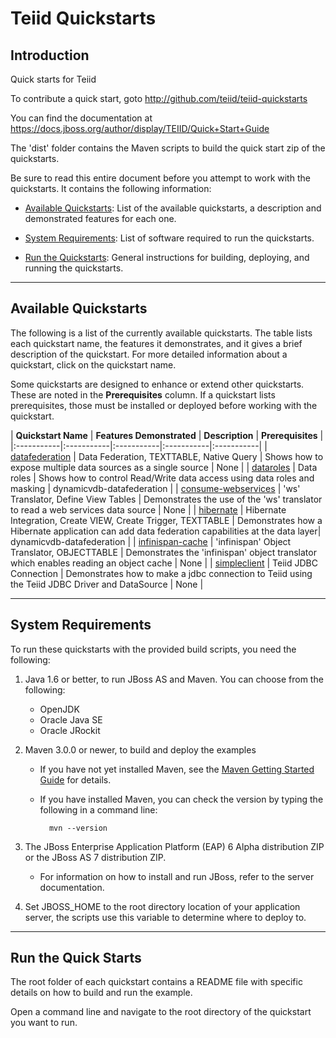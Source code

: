 Teiid Quickstarts
=================

Introduction
-------------------------

Quick starts for Teiid

To contribute a quick start, goto http://github.com/teiid/teiid-quickstarts

You can find the documentation at https://docs.jboss.org/author/display/TEIID/Quick+Start+Guide

The 'dist' folder contains the Maven scripts to build the quick start zip of the quickstarts.

Be sure to read this entire document before you attempt to work with the quickstarts. It contains the following information:

* [Available Quickstarts](#availableQuickstarts): List of the available quickstarts, a description and demonstrated features for each one.

* [System Requirements](#systemrequirements): List of software required to run the quickstarts.

* [Run the Quickstarts](#runningquickstarts): General instructions for building, deploying, and running the quickstarts.


-------------------
<a id="availableQuickstarts"></a>
Available Quickstarts 
---------------------

The following is a list of the currently available quickstarts. The table lists each quickstart name, the features it demonstrates, and it gives a brief description of the quickstart. For more detailed information about a quickstart, click on the quickstart name.

Some quickstarts are designed to enhance or extend other quickstarts. These are noted in the **Prerequisites** column. If a quickstart lists prerequisites, those must be installed or deployed before working with the quickstart.

| **Quickstart Name** | **Features Demonstrated** | **Description** | **Prerequisites** |
|:-----------|:-----------|:-----------|:-----------|:-----------|
| [datafederation](dynamicvdb-datafederation/tree/master/README.md "data-federation") | Data Federation, TEXTTABLE, Native Query | Shows how to expose multiple data sources as a single source | None |
| [dataroles](dynamicvdb-dataroles/tree/master/README.md "data-roles") | Data roles | Shows how to control Read/Write data access using data roles and masking | dynamicvdb-datafederation |
| [consume-webservices](dynamicvdb-webservices-to-twitter/tree/master/README.md "consume-webservices") | 'ws' Translator, Define View Tables | Demonstrates the use of the 'ws' translator to read a web services data source | None |
| [hibernate](hibernate-on-top-of-teiid/tree/master/README.md "hibernate") | Hibernate Integration, Create VIEW, Create Trigger, TEXTTABLE | Demonstrates how a Hibernate application can add data federation capabilities at the data layer| dynamicvdb-datafederation |
| [infinispan-cache](infinispan-local-cache/tree/master/README.md "infinispan-cache") | 'infinispan' Object Translator, OBJECTTABLE | Demonstrates the 'infinispan' object translator which enables reading an object cache  | None |
| [simpleclient](simpleclient/tree/master/README.md "simpleclient") | Teiid JDBC Connection | Demonstrates how to make a jdbc connection to Teiid using the Teiid JDBC Driver and DataSource  | None |


-------------------
<a id="systemrequirements"></a>
System Requirements 
-------------------

To run these quickstarts with the provided build scripts, you need the following:

1. Java 1.6 or better, to run JBoss AS and Maven. You can choose from the following:
    * OpenJDK
    * Oracle Java SE
    * Oracle JRockit

2. Maven 3.0.0 or newer, to build and deploy the examples
    * If you have not yet installed Maven, see the [Maven Getting Started Guide](http://maven.apache.org/guides/getting-started/index.html) for details.
    * If you have installed Maven, you can check the version by typing the following in a command line:

            mvn --version 

3. The JBoss Enterprise Application Platform (EAP) 6 Alpha distribution ZIP or the JBoss AS 7 distribution ZIP.
    * For information on how to install and run JBoss, refer to the server documentation.

4.  Set JBOSS_HOME to the root directory location of your application server, the scripts use this variable to
	determine where to deploy to.



------------------
<a id="runningquickstarts"></a>
Run the Quick Starts
------------------

The root folder of each quickstart contains a README file with specific details on how to build and run the example.

Open a command line and navigate to the root directory of the quickstart you want to run.
